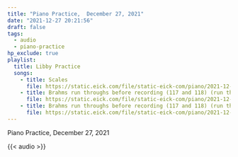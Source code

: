 ```yaml
---
title: "Piano Practice,  December 27, 2021"
date: "2021-12-27 20:21:56"
draft: false
tags:
  - audio
  - piano-practice
hp_exclude: true
playlist:
  title: Libby Practice
  songs:
    - title: Scales
      file: https://static.eick.com/file/static-eick-com/piano/2021-12-27-001.mp3
    - title: Brahms run throughs before recording (117 and 118) (run through)
      file: https://static.eick.com/file/static-eick-com/piano/2021-12-27-002.mp3
    - title: Brahms run throughs before recording (117 and 118) (run through)
      file: https://static.eick.com/file/static-eick-com/piano/2021-12-27-003.mp3
---
```


Piano Practice, December 27, 2021

<!--more-->

{{< audio >}}
